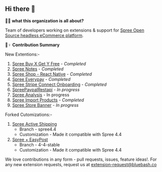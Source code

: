 ## Hi there 👋

🙋‍♀️ **what this organization is all about?**

Team of developers working on extensions & support for [Spree Open Source headless eCommerce platform](https://github.com/spree/spree).

🌈♀️ **Contribution Summary**

New Extentions:-

1. [Spree Buy X Get Y Free](https://github.com/spree-edge/spree_buy_x_get_y) - *Completed*
2. [Spree Notes](https://github.com/spree-edge/spree_notes) - *Completed*
3. [Spree Shop - React Native](https://github.com/spree-edge/spree-react-native) - *Completed*
4. [Spree Everypay](https://github.com/spree-edge/spree_everypay)  - *Completed*
5. [Spree Stripe Connect Onboarding](https://github.com/spree-edge/spree_stripe_connect_onboarding) - *Completed*
6. [SpreePaypalRestapi](https://github.com/spree-edge/spree_paypal_restapi)  - *In progress*
7. [Spree Analysis](https://github.com/spree-edge/spree_analysis) - In progress
8. [Spree Import Products](https://github.com/spree-edge/spree_import_products) - *Completed*
9. [Spree Store Banner](https://github.com/spree-edge/spree_store_banner) - *In progress*


Forked Cutomizations:-

1. [Spree Active Shipping ](https://github.com/spree-edge/spree_active_shipping)
   - Branch - spree4.4
   - Customization - Made it compatible with Spree 4.4
2. [Spree + EasyPost](https://github.com/spree-edge/spree_easypost)
   - Branch - 4-4-stable
   - Customization - Made it compatible with Spree 4.4




We love contributions in any form - pull requests, issues, feature ideas!. For any new extension requests, request us at extension-request@bluebash.co 
